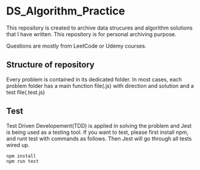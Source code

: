 # DS_Algorithm_Practice
This repository is created to archive data strucures and algorithm solutions that I have written.
This repository is for personal archiving purpose. 

Questions are mostly from LeetCode or Udemy courses. 

## Structure of repository
Every problem is contained in its dedicated folder. 
In most cases, each problem folder has a main function file(.js) with direction and solution and a test file(.test.js)

## Test
Test Driven Developement(TDD) is applied in solving the problem and Jest is being used as a testing tool.
If you want to test, please first install npm, and runt test with commands as follows. 
Then Jest will go through all tests wired up.

```
npm install
npm run test
```
